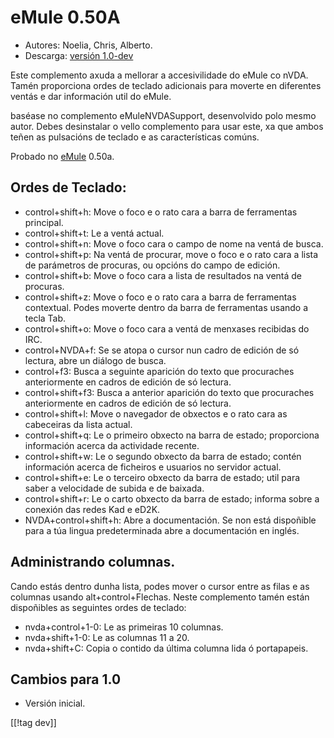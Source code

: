 # eMule 0.50A #

*	Autores: Noelia, Chris, Alberto.
*	Descarga: [versión 1.0-dev][1]

Este complemento axuda a mellorar a accesivilidade do eMule co nVDA.  Tamén
proporciona ordes de teclado adicionais para moverte en diferentes ventás e
dar información util do eMule.

baséase no complemento eMuleNVDASupport, desenvolvido polo mesmo
autor. Debes desinstalar o vello complemento para usar este, xa que ambos
teñen as pulsacións de teclado e as características comúns.

Probado no [eMule][2] 0.50a.

## Ordes de Teclado: ##

*	control+shift+h: Move o foco e o rato cara a barra de ferramentas
  principal.
*	control+shift+t: Le a ventá actual.
*	control+shift+n: Move o foco cara o campo de nome na ventá de busca.
*	control+shift+p: Na ventá de procurar, move o foco e o rato cara a lista
  de parámetros de procuras, ou opcións do campo de edición.
*	control+shift+b: Move o foco cara a lista de resultados na ventá de
  procuras.
*	control+shift+z: Move o foco e o rato cara a barra de ferramentas
  contextual. Podes moverte dentro da barra de ferramentas usando a tecla
  Tab.
*	control+shift+o: Move o foco cara a ventá de menxases recibidas do IRC.
*	control+NVDA+f: Se se atopa o cursor nun cadro de edición de só lectura,
  abre un diálogo de busca.
*	control+f3: Busca a seguinte aparición do texto que procuraches
  anteriormente en cadros de edición de só lectura.
*	control+shift+f3: Busca a anterior aparición do texto que procuraches
  anteriormente en cadros de edición de só lectura.
*	control+shift+l: Move o navegador de obxectos e o rato cara as cabeceiras
  da lista actual.
*	control+shift+q: Le o primeiro obxecto na barra de estado; proporciona
  información acerca da actividade recente.
*	control+shift+w: Le o segundo obxecto da barra de estado; contén
  información acerca de ficheiros e usuarios no servidor actual.
*	control+shift+e: Le o terceiro obxecto da barra de estado; util para saber
  a velocidade de subida e de baixada.
*	control+shift+r: Le o carto obxecto da barra de estado; informa sobre a
  conexión das redes Kad e eD2K.
*	NVDA+control+shift+h: Abre a documentación. Se non está dispoñible para a
  túa lingua predeterminada abre a documentación en inglés.

## Administrando columnas. ##

Cando estás dentro dunha lista, podes mover o cursor entre as filas e as
columnas usando alt+control+Flechas.  Neste complemento tamén están
dispoñibles as seguintes ordes de teclado:

*	nvda+control+1-0: Le as primeiras 10 columnas.
*	nvda+shift+1-0: Le as columnas 11 a 20.
*	nvda+shift+C: Copia o contido da última columna lida ó portapapeis.

## Cambios para 1.0 ##
*	 Versión inicial.

[[!tag dev]]

[1]: http://addons.nvda-project.org/files/get.php?file=em

[2]: http://www.emule-project.net

